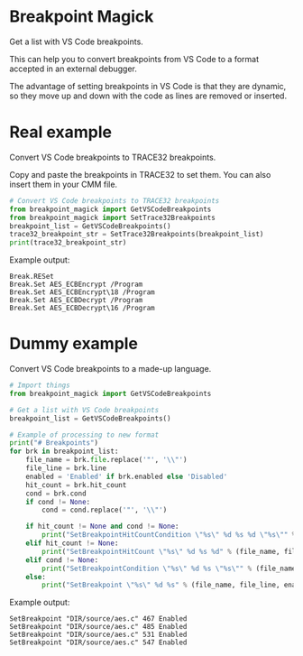 # Breakpoint Magick

Get a list with VS Code breakpoints.

This can help you to convert breakpoints from VS Code to a format accepted in an external debugger.

The advantage of setting breakpoints in VS Code is that they are dynamic, so they move up and down with the code as lines are removed or inserted.

# Real example

Convert VS Code breakpoints to TRACE32 breakpoints.

Copy and paste the breakpoints in TRACE32 to set them. You can also insert them in your CMM file.

```python
# Convert VS Code breakpoints to TRACE32 breakpoints
from breakpoint_magick import GetVSCodeBreakpoints
from breakpoint_magick import SetTrace32Breakpoints
breakpoint_list = GetVSCodeBreakpoints()
trace32_breakpoint_str = SetTrace32Breakpoints(breakpoint_list)
print(trace32_breakpoint_str)
```

Example output:

```
Break.RESet
Break.Set AES_ECBEncrypt /Program
Break.Set AES_ECBEncrypt\18 /Program
Break.Set AES_ECBDecrypt /Program
Break.Set AES_ECBDecrypt\16 /Program
```

# Dummy example

Convert VS Code breakpoints to a made-up language.

```python
# Import things
from breakpoint_magick import GetVSCodeBreakpoints

# Get a list with VS Code breakpoints
breakpoint_list = GetVSCodeBreakpoints()

# Example of processing to new format
print("# Breakpoints")
for brk in breakpoint_list:
    file_name = brk.file.replace('"', '\\"')
    file_line = brk.line
    enabled = 'Enabled' if brk.enabled else 'Disabled'
    hit_count = brk.hit_count
    cond = brk.cond
    if cond != None:
        cond = cond.replace('"', '\\"')

    if hit_count != None and cond != None:
        print("SetBreakpointHitCountCondition \"%s\" %d %s %d \"%s\"" % (file_name, file_line, enabled, hit_count, cond))
    elif hit_count != None:
        print("SetBreakpointHitCount \"%s\" %d %s %d" % (file_name, file_line, enabled, hit_count))
    elif cond != None:
        print("SetBreakpointCondition \"%s\" %d %s \"%s\"" % (file_name, file_line, enabled, cond))
    else:
        print("SetBreakpoint \"%s\" %d %s" % (file_name, file_line, enabled))
```

Example output:

```
SetBreakpoint "DIR/source/aes.c" 467 Enabled
SetBreakpoint "DIR/source/aes.c" 485 Enabled
SetBreakpoint "DIR/source/aes.c" 531 Enabled
SetBreakpoint "DIR/source/aes.c" 547 Enabled
```
